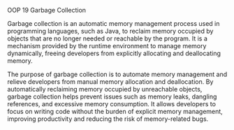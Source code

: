 OOP 19 Garbage Collection

Garbage collection is an automatic memory management process used in programming languages, such as Java, 
to reclaim memory occupied by objects that are no longer needed or reachable by the program. 
It is a mechanism provided by the runtime environment to manage memory dynamically, freeing developers from explicitly allocating and deallocating memory.

The purpose of garbage collection is to automate memory management and relieve developers from manual memory allocation and deallocation. 
By automatically reclaiming memory occupied by unreachable objects, garbage collection helps prevent issues such as memory leaks, 
dangling references, and excessive memory consumption. 
It allows developers to focus on writing code without the burden of explicit memory management, 
improving productivity and reducing the risk of memory-related bugs.

